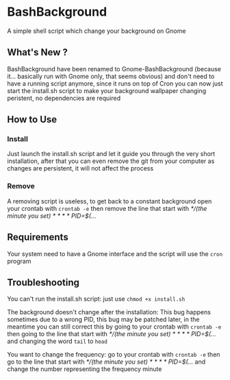 # BashBackground
A simple shell script which change your background on Gnome

## What's New ?
BashBackground have been renamed to Gnome-BashBackground (because it... basically run with Gnome only, that seems obvious) and don't need to have a running script anymore, since it runs on top of Cron you can now just start the install.sh script to make your background wallpaper changing peristent, no dependencies are required

## How to Use

### Install
Just launch the install.sh script and let it guide you through the very short installation, after that you can even remove the git from your computer as changes are persistent, it will not affect the process

### Remove

A removing script is useless, to get back to a constant background open your crontab with `crontab -e` then remove the line that start with _\*/(the minute you set) \* \* \* \* PID=$(..._

## Requirements

Your system need to have a Gnome interface and the script will use the `cron` program 

## Troubleshooting

You can't run the install.sh script:
just use `chmod +x install.sh`

The background doesn't change after the installation:
This bug happens sometimes due to a wrong PID, this bug may be patched later, in the meantime you can still correct this by going to your crontab with `crontab -e` then going to the line that start with _\*/(the minute you set) \* \* \* \* PID=$(..._ and changing the word `tail` to `head`

You want to change the frequency:
go to your crontab with `crontab -e` then go to the line that start with _\*/(the minute you set) \* \* \* \* PID=$(..._ and change the number representing the frequency minute
